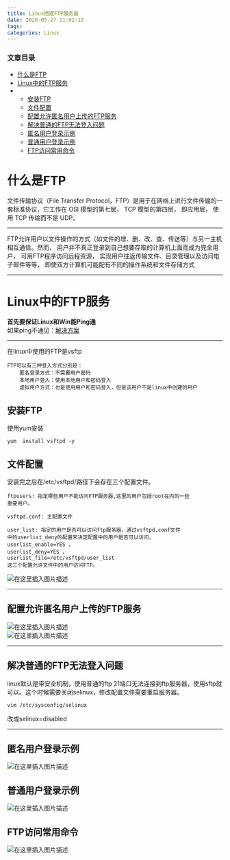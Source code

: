 ```yaml
---
title: Linux搭建FTP服务器
date: 2020-05-27 21:02:13
tags: 
categories: Linux
---
```


<!--more-->

### 文章目录

- [什么是FTP](#FTP_2)
- [Linux中的FTP服务](#LinuxFTP_11)
- - [安装FTP](#FTP_27)
  - [文件配置](#_33)
  - [配置允许匿名用户上传的FTP服务](#FTP_51)
  - [解决普通的FTP无法登入问题](#FTP_57)
  - [匿名用户登录示例](#_67)
  - [普通用户登录示例](#_70)
  - [FTP访问常用命令](#FTP_73)

# 什么是FTP

文件传输协议（File Transfer Protocol，FTP）是用于在网络上进行文件传输的一套标准协议，它工作在 OSI 模型的第七层， TCP 模型的第四层， 即应用层， 使用 TCP 传输而不是 UDP。

---

FTP允许用户以文件操作的方式（如文件的增、删、改、查、传送等）与另一主机相互通信。然而， 用户并不真正登录到自己想要存取的计算机上面而成为完全用户， 可用FTP程序访问远程资源， 实现用户往返传输文件、目录管理以及访问电子邮件等等， 即使双方计算机可能配有不同的操作系统和文件存储方式

---

# Linux中的FTP服务

**首先要保证Linux和Win能Ping通**  
如果ping不通见：[解决方案](https://blog.csdn.net/qq_21040559/article/details/105962099)

---

在linux中使用的FTP是vsftp

```
FTP可以有三种登入方式分别是：
	匿名登录方式：不需要用户密码
	本地用户登入：使用本地用户和密码登入
	虚拟用户方式：也是使用用户和密码登入，但是该用户不是linux中创建的用户
```

## 安装FTP

使用yum安装

```shell
yum  install vsftpd -y
```

## 文件配置

安装完之后在/etc/vsftpd/路径下会存在三个配置文件。

```shell
ftpusers: 指定哪些用户不能访问FTP服务器,这里的用户包括root在内的一些
重要用户。

vsftpd.conf: 主配置文件

user_list: 指定的用户是否可以访问ftp服务器，通过vsftpd.conf文件
中的userlist_deny的配置来决定配置中的用户是否可以访问，
userlist_enable=YES ，
userlist_deny=YES ，
userlist_file=/etc/vsftpd/user_list 
这三个配置允许文件中的用户访问FTP。
```

![在这里插入图片描述](https://img-blog.csdnimg.cn/20200527205002586.png?x-oss-process=image/watermark,type_ZmFuZ3poZW5naGVpdGk,shadow_10,text_aHR0cHM6Ly9ibG9nLmNzZG4ubmV0L3FxXzIxMDQwNTU5,size_16,color_FFFFFF,t_70)

---

## 配置允许匿名用户上传的FTP服务

![在这里插入图片描述](https://img-blog.csdnimg.cn/20200527205141741.png?x-oss-process=image/watermark,type_ZmFuZ3poZW5naGVpdGk,shadow_10,text_aHR0cHM6Ly9ibG9nLmNzZG4ubmV0L3FxXzIxMDQwNTU5,size_16,color_FFFFFF,t_70)  
![在这里插入图片描述](https://img-blog.csdnimg.cn/20200527205257783.png?x-oss-process=image/watermark,type_ZmFuZ3poZW5naGVpdGk,shadow_10,text_aHR0cHM6Ly9ibG9nLmNzZG4ubmV0L3FxXzIxMDQwNTU5,size_16,color_FFFFFF,t_70)

---

## 解决普通的FTP无法登入问题

linux默认是带安全机制，使用普通的ftp 21端口无法连接到ftp服务器，使用sftp就可以。这个时候需要关闭selinux，修改配置文件需要重启服务器。

```shell
vim /etc/sysconfig/selinux
```

改成selinux=disabled

---

## 匿名用户登录示例

![在这里插入图片描述](https://img-blog.csdnimg.cn/2020052720553599.png?x-oss-process=image/watermark,type_ZmFuZ3poZW5naGVpdGk,shadow_10,text_aHR0cHM6Ly9ibG9nLmNzZG4ubmV0L3FxXzIxMDQwNTU5,size_16,color_FFFFFF,t_70)

## 普通用户登录示例

![在这里插入图片描述](https://img-blog.csdnimg.cn/20200527205615337.png?x-oss-process=image/watermark,type_ZmFuZ3poZW5naGVpdGk,shadow_10,text_aHR0cHM6Ly9ibG9nLmNzZG4ubmV0L3FxXzIxMDQwNTU5,size_16,color_FFFFFF,t_70)

## FTP访问常用命令

![在这里插入图片描述](https://img-blog.csdnimg.cn/20200527205634461.png?x-oss-process=image/watermark,type_ZmFuZ3poZW5naGVpdGk,shadow_10,text_aHR0cHM6Ly9ibG9nLmNzZG4ubmV0L3FxXzIxMDQwNTU5,size_16,color_FFFFFF,t_70)